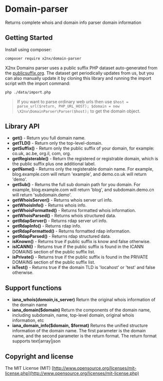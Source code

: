 # Domain-parser
Returns complete whois and domain info parser domain information
## Getting Started

Install using composer:
```bash
composer require x2nx/domain-parser
```

X2nx Domains parser uses a public suffix PHP dataset auto-generated from the [publicsuffix.org](https://publicsuffix.org/). The dataset get periodically updates from us, but you can also manually update it by cloning this library and running the import script with the import command:

```bash
php ./data/import.php
```
> If you want to parse ordinary web urls then use `$host = parse_url($return, PHP_URL_HOST); $domain = new \X2nx\DomainParser\Parser($host);` to get the domain object. 


## Library API

* **get()** - Return you full domain name.
* **getTLD()** - Return only the top-level-domain.
* **getSuffix()** - Return only the public suffix of your domain, for example: co.uk, ac.be, org.il, com, org.
* **getRegisterable()** - Return the registered or registrable domain, which is the public suffix plus one additional label.
* **getName()** - Returns only the registerable domain name. For example, blog.example.com will return 'example', and demo.co.uk will return 'demo'.
* **getSub()** - Returns the full sub domain path for you domain. For example, blog.example.com will return 'blog', and subdomain.demo.cn will return 'subdomain.demo'.
* **getWhoisServer()** - Returns whois server url info.
* **getWhoisInfo()** - Returns whois info.
* **getWhoisFormatted()** - Returns formatted whois information.
* **getWhoisParsed()** - Returns whois structured data.
* **getRdapServer()** - Returns rdap server url info.
* **getRdapInfo()** - Returns rdap info.
* **getRdapFormatted()** - Returns formatted rdap information.
* **getRdapParsed()** - Returns rdap structured data.
* **isKnown()** - Returns true if public suffix is know and false otherwise.
* **isICANN()** - Returns true if the public suffix is found in the ICANN DOMAINS section of the public suffix list.
* **isPrivate()** - Returns true if the public suffix is found in the PRIVATE DOMAINS section of the public suffix list.
* **isTest()** - Returns true if the domain TLD is 'locahost' or 'test' and false otherwise.

## Support functions

* **iana_whois($domain,$is_server)** Return the original whois information of the domain name
* **iana_domain($domain)** Return the components of the domain name, including subdomain, name, top-level domain, original whois information, etc
* **iana_domain_info($domain, $format)** Returns the unified structure information of the domain name. The first parameter is the domain name, and the second parameter is the return format. The return format supports text|array|json

## Copyright and license

The MIT License (MIT) [http://www.opensource.org/licenses/mit-license.php](http://www.opensource.org/licenses/mit-license.php)
